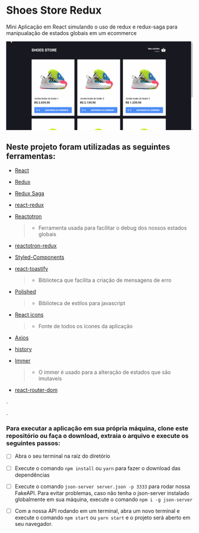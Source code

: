 # Shoes Store Redux

Mini Aplicação em React simulando o uso de redux e redux-saga
para manipualação de estados globais em um ecommerce

![](project.gif)

## Neste projeto foram utilizadas as seguintes ferramentas:

* [React](https://pt-br.reactjs.org/)
* [Redux](https://redux.js.org/)
* [Redux Saga](https://redux-saga.js.org/)
* [react-redux](https://react-redux.js.org/)
* [Reactotron](https://github.com/infinitered/reactotron)
  >- Ferramenta usada para facilitar o debug dos nossos estados globais
* [reactotron-redux](https://github.com/infinitered/reactotron/blob/master/docs/plugin-redux.md)

* [Styled-Components](https://styled-components.com/)
* [react-toastify](https://github.com/fkhadra/react-toastify)
  >- Biblioteca que facilita a criação de mensagens de erro
* [Polished](https://polished.js.org/)
  >- Biblioteca de estilos para javascript
* [React icons](https://react-icons.github.io/react-icons/)
  >- Fonte de todos os ícones da aplicação
* [Axios](https://github.com/axios/axios)
* [history](https://www.npmjs.com/package/history)
* [Immer](https://immerjs.github.io/immer/docs/introduction)
  >- O immer é usado para a alteração de estados que são imutaveis
* [react-router-dom](https://www.npmjs.com/package/react-router-dom)

.

.


### Para executar a aplicação em sua própria máquina, clone este repositório ou faça o download, extraia o arquivo e execute os seguintes passos: 

- [ ] Abra o seu terminal na raiz do diretório
- [ ] Execute o comando ```npm install``` ou ```yarn``` para fazer o download das dependências
- [ ] Execute o comando ```json-server server.json -p 3333``` para rodar nossa FakeAPI. Para evitar problemas, caso não tenha o json-server instalado globalmente em sua máquina, execute o comando  ```npm i -g json-server```
- [ ] Com a nossa API rodando em um terminal, abra um novo terminal e execute o comando ```npm start``` ou ```yarn start``` e o projeto será aberto em seu navegador.

